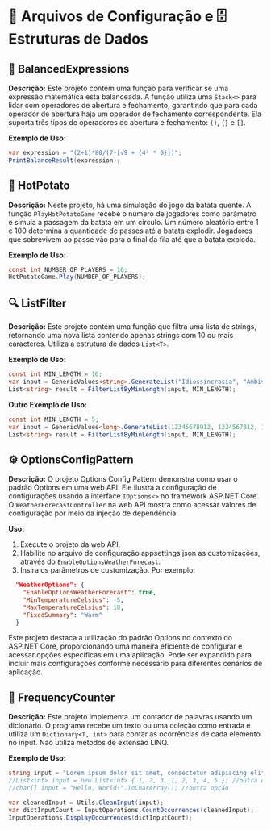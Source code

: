 # 📁 Arquivos de Configuração e 🗄️Estruturas de Dados

## 🧮 BalancedExpressions 

**Descrição:**
Este projeto contém uma função para verificar se uma expressão matemática está balanceada. 
A função utiliza uma `Stack<>` para lidar com operadores de abertura e fechamento, garantindo que para cada operador de abertura haja um operador de fechamento correspondente. 
Ela suporta três tipos de operadores de abertura e fechamento: `()`, `{}` e `[]`.

**Exemplo de Uso:**
```csharp
var expression = "(2+1)*80/(7-[√9 + {4² * 0}])";
PrintBalanceResult(expression);
```

## 🥔 HotPotato

**Descrição:**
Neste projeto, há uma simulação do jogo da batata quente. A função `PlayHotPotatoGame` recebe o número de jogadores como parâmetro e simula a passagem da batata em um círculo. 
Um número aleatório entre 1 e 100 determina a quantidade de passes até a batata explodir. Jogadores que sobrevivem ao passe vão para o final da fila até que a batata exploda.

**Exemplo de Uso:**
```csharp
const int NUMBER_OF_PLAYERS = 10;
HotPotatoGame.Play(NUMBER_OF_PLAYERS);
```
## 🔍 ListFilter

**Descrição:**
Este projeto contém uma função que filtra uma lista de strings, retornando uma nova lista contendo apenas strings com 10 ou mais caracteres. 
Utiliza a estrutura de dados `List<T>`.

**Exemplo de Uso:**
```csharp
const int MIN_LENGTH = 10;
var input = GenericValues<string>.GenerateList("Idiossincrasia", "Ambivalente", "Quimérica", "Perpendicular", "Efêmero", "Pletora", "Obnubilado", "Xilografia", "Quixote", "Inefável");
List<string> result = FilterListByMinLength(input, MIN_LENGTH);
```
**Outro Exemplo de Uso:**
```csharp
const int MIN_LENGTH = 5;
var input = GenericValues<long>.GenerateList(12345678912, 1234567812, 123, 12, 12345678912345, 12345, 124467689790);
List<string> result = FilterListByMinLength(input, MIN_LENGTH);
```

## ⚙️ OptionsConfigPattern

**Descrição:**
O projeto Options Config Pattern demonstra como usar o padrão Options em uma web API. 
Ele ilustra a configuração de configurações usando a interface `IOptions<>` no framework ASP.NET Core. 
O `WeatherForecastController` na web API mostra como acessar valores de configuração por meio da injeção de dependência.

**Uso:**
1. Execute o projeto da web API.
2. Habilite no arquivo de configuração appsettings.json as customizações, através do `EnableOptionsWeatherForecast`.
3. Insira os parâmetros de customização. Por exemplo: 

```json
  "WeatherOptions": {
    "EnableOptionsWeatherForecast": true,
    "MinTemperatureCelsius": -5,
    "MaxTemperatureCelsius": 10,
    "FixedSummary": "Warm"
  }
```

Este projeto destaca a utilização do padrão Options no contexto do ASP.NET Core, proporcionando uma maneira eficiente de configurar e acessar opções específicas em uma aplicação. 
Pode ser expandido para incluir mais configurações conforme necessário para diferentes cenários de aplicação.

## 🔢 FrequencyCounter

**Descrição:**
Este projeto implementa um contador de palavras usando um dicionário. O programa recebe um texto ou uma coleção como entrada e utiliza um `Dictionary<T, int>` para contar as ocorrências de cada elemento no input. Não utiliza métodos de extensão LINQ.

**Exemplo de Uso:**
```csharp
string input = "Lorem ipsum dolor sit amet, consectetur adipiscing elit. Nulla auctor porta velit a tincidunt. Nam efficitur iaculis placerat. Aenean lectus dui, sollicitudin id rhoncus tristique, aliquet sed quam. Phasellus blandit magna at elementum consequat. Nam vitae nunc vehicula, blandit felis a, placerat augue. Quisque bibendum a ipsum at scelerisque. Duis molestie turpis quis orci vehicula aliquam. Duis non elementum erat. Phasellus et dui odio. Nunc vitae leo sem. Curabitur nec enim id mi aliquet commodo at et sapien. Fusce sit amet nisi elit. Interdum et malesuada fames ac ante ipsum primis in faucibus. Vestibulum ante ipsum primis in faucibus orci luctus et ultrices posuere cubilia curae; Duis vitae dolor at sem ultrices euismod. Morbi aliquet, felis et mattis congue, justo nunc pharetra lectus, a lobortis mauris eros et nulla.";
//List<int> input = new List<int> { 1, 2, 3, 1, 2, 3, 4, 5 }; //outra opção
//char[] input = "Hello, World!".ToCharArray(); //outra opção

var cleanedInput = Utils.CleanInput(input);
var dictInputCount = InputOperations.CountOccurrences(cleanedInput);
InputOperations.DisplayOccurrences(dictInputCount);

```
